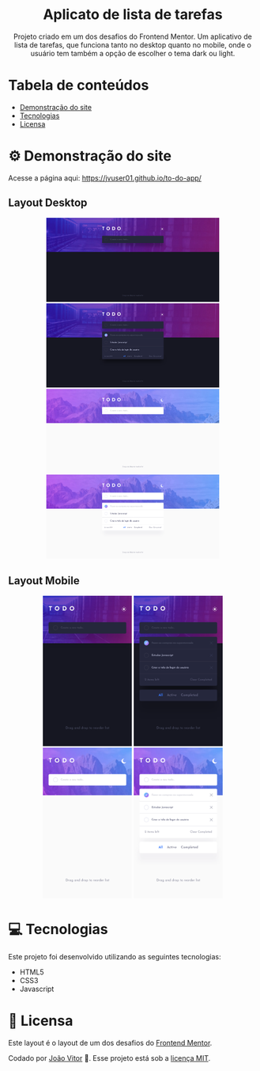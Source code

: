 <h1 align="center">
    Aplicato de lista de tarefas
</h1>

<p align="center">Projeto criado em um dos desafios do Frontend Mentor. Um aplicativo de lista de tarefas, que funciona tanto no desktop quanto no mobile, onde o usuário tem também a opção de escolher o tema dark ou light.</p>

# Tabela de conteúdos

* [Demonstração do site](#gear-Demonstração-do-site)
* [Tecnologias](#computer-Tecnologias)
* [Licensa](#page_facing_up-Licensa)

# :gear: Demonstração do site

Acesse a página aqui: https://jvuser01.github.io/to-do-app/

## Layout Desktop

<div align="center">
    <img src="screenshots/desktop-layout-1.png" width="350px"/>
    <img src="screenshots/desktop-layout-2.png" width="350px"/>
    <img src="screenshots/desktop-layout-3.png" width="350px"/>
    <img src="screenshots/desktop-layout-4.png" width="350px"/>
</div>

## Layout Mobile

<div align="center">
    <img src="screenshots/mobile-layout-1.png" width="180px"/>
    <img src="screenshots/mobile-layout-2.png" width="180px"/>
    <img src="screenshots/mobile-layout-3.png" width="180px"/>
    <img src="screenshots/mobile-layout-4.png" width="180px"/>
</div>

# :computer: Tecnologias

Este projeto foi desenvolvido utilizando as seguintes tecnologias:

* HTML5
* CSS3
* Javascript

# :page_facing_up: Licensa

Este layout é o layout de um dos desafios do [Frontend Mentor](https://www.frontendmentor.io/).

Codado por [João Vitor](https://github.com/JVUser01) :rocket:. Esse projeto está sob a [licença MIT](LICENSE.txt).